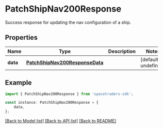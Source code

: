 # PatchShipNav200Response

Success response for updating the nav configuration of a ship.

## Properties

Name | Type | Description | Notes
------------ | ------------- | ------------- | -------------
**data** | [**PatchShipNav200ResponseData**](PatchShipNav200ResponseData.md) |  | [default to undefined]

## Example

```typescript
import { PatchShipNav200Response } from 'spacetraders-sdk';

const instance: PatchShipNav200Response = {
    data,
};
```

[[Back to Model list]](../README.md#documentation-for-models) [[Back to API list]](../README.md#documentation-for-api-endpoints) [[Back to README]](../README.md)

